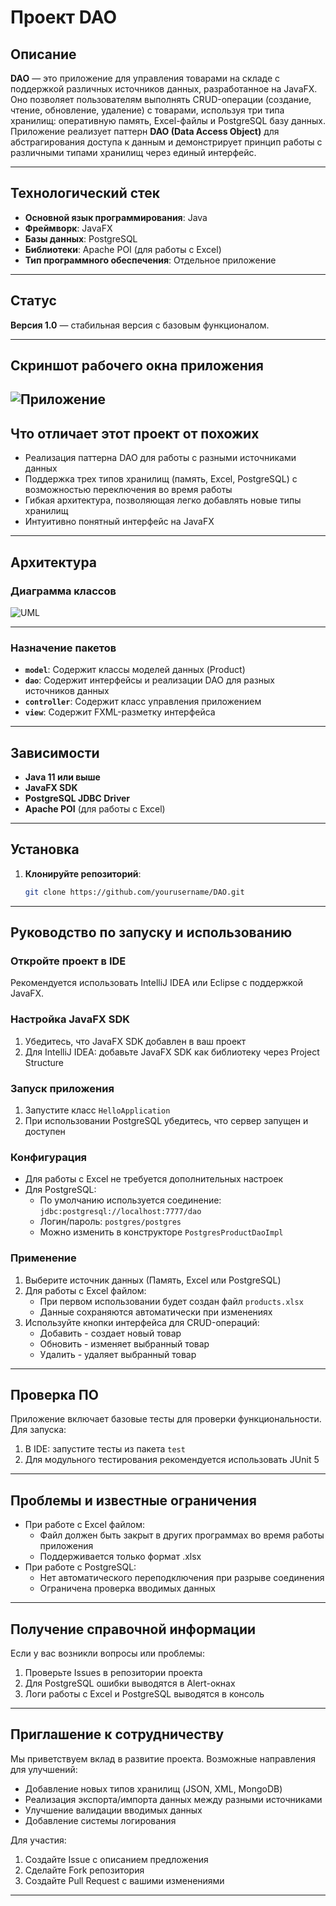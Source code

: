 # Проект DAO

## Описание

**DAO** — это приложение для управления товарами на складе с поддержкой различных источников данных, разработанное на JavaFX. Оно позволяет пользователям выполнять CRUD-операции (создание, чтение, обновление, удаление) с товарами, используя три типа хранилищ: оперативную память, Excel-файлы и PostgreSQL базу данных. Приложение реализует паттерн **DAO (Data Access Object)** для абстрагирования доступа к данным и демонстрирует принцип работы с различными типами хранилищ через единый интерфейс.

---

## Технологический стек

- **Основной язык программирования**: Java
- **Фреймворк**: JavaFX
- **Базы данных**: PostgreSQL
- **Библиотеки**: Apache POI (для работы с Excel)
- **Тип программного обеспечения**: Отдельное приложение

---

## Статус

**Версия 1.0** — стабильная версия с базовым функционалом.

---

## Скриншот рабочего окна приложения
![Приложение](https://github.com/user-attachments/assets/d27db222-bd22-4f16-90d0-0c5d6702c137)
---

## Что отличает этот проект от похожих

- Реализация паттерна DAO для работы с разными источниками данных
- Поддержка трех типов хранилищ (память, Excel, PostgreSQL) с возможностью переключения во время работы
- Гибкая архитектура, позволяющая легко добавлять новые типы хранилищ
- Интуитивно понятный интерфейс на JavaFX

---

## Архитектура

### Диаграмма классов
![UML](https://github.com/user-attachments/assets/fbd716e7-e1ae-4ec5-a1df-2ba421ffc97d)

---

### Назначение пакетов

- **`model`**: Содержит классы моделей данных (Product)
- **`dao`**: Содержит интерфейсы и реализации DAO для разных источников данных
- **`controller`**: Содержит класс управления приложением
- **`view`**: Содержит FXML-разметку интерфейса

---

## Зависимости

- **Java 11 или выше**
- **JavaFX SDK**
- **PostgreSQL JDBC Driver**
- **Apache POI** (для работы с Excel)

---

## Установка

1. **Клонируйте репозиторий**:
   ```bash
   git clone https://github.com/yourusername/DAO.git
---

## Руководство по запуску и использованию

### Откройте проект в IDE
Рекомендуется использовать IntelliJ IDEA или Eclipse с поддержкой JavaFX.

### Настройка JavaFX SDK
1. Убедитесь, что JavaFX SDK добавлен в ваш проект
2. Для IntelliJ IDEA: добавьте JavaFX SDK как библиотеку через Project Structure

### Запуск приложения
1. Запустите класс `HelloApplication`
2. При использовании PostgreSQL убедитесь, что сервер запущен и доступен

### Конфигурация
- Для работы с Excel не требуется дополнительных настроек
- Для PostgreSQL:
   - По умолчанию используется соединение: `jdbc:postgresql://localhost:7777/dao`
   - Логин/пароль: `postgres/postgres`
   - Можно изменить в конструкторе `PostgresProductDaoImpl`

### Применение
1. Выберите источник данных (Память, Excel или PostgreSQL)
2. Для работы с Excel файлом:
   - При первом использовании будет создан файл `products.xlsx`
   - Данные сохраняются автоматически при изменениях
3. Используйте кнопки интерфейса для CRUD-операций:
   - Добавить - создает новый товар
   - Обновить - изменяет выбранный товар
   - Удалить - удаляет выбранный товар

---

## Проверка ПО
Приложение включает базовые тесты для проверки функциональности. Для запуска:

1. В IDE: запустите тесты из пакета `test`
2. Для модульного тестирования рекомендуется использовать JUnit 5

---

## Проблемы и известные ограничения
- При работе с Excel файлом:
   - Файл должен быть закрыт в других программах во время работы приложения
   - Поддерживается только формат .xlsx
- При работе с PostgreSQL:
   - Нет автоматического переподключения при разрыве соединения
   - Ограничена проверка вводимых данных

---

## Получение справочной информации
Если у вас возникли вопросы или проблемы:
1. Проверьте Issues в репозитории проекта
2. Для PostgreSQL ошибки выводятся в Alert-окнах
3. Логи работы с Excel и PostgreSQL выводятся в консоль

---

## Приглашение к сотрудничеству
Мы приветствуем вклад в развитие проекта. Возможные направления для улучшений:

- Добавление новых типов хранилищ (JSON, XML, MongoDB)
- Реализация экспорта/импорта данных между разными источниками
- Улучшение валидации вводимых данных
- Добавление системы логирования

Для участия:
1. Создайте Issue с описанием предложения
2. Сделайте Fork репозитория
3. Создайте Pull Request с вашими изменениями

---
